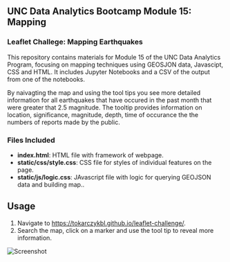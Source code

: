## UNC Data Analytics Bootcamp Module 15: Mapping

### Leaflet Challege: Mapping Earthquakes

This repository contains materials for Module 15 of the UNC Data Analytics Program, focusing on mapping techniques using GEOSJON data, Javascipt, CSS and HTML.
It includes Jupyter Notebooks and a CSV of the output from one of the notebooks.

By naivagting the map and using the tool tips you see more detailed information for all earthquakes that have occured in the past month that were greater that 2.5 magnitude.  The tooltip provides information on location, significance, magnitude, depth, time of occurance the the numbers of reports made by the public.  

### Files Included

- **index.html**: HTML file with framework of webpage.
- **static/css/style.css**: CSS file for styles of individual features on the page.
- **static/js/logic.css**: JAvascript file with logic for querying GEOJSON data and building map..

## Usage

1. Navigate to https://tokarczykbl.github.io/leaflet-challenge/.
2. Search the map, click on a marker and use the tool tip to reveal more information.

![Screenshot](https://github.com/tokarczykbl/leaflet-challenge/tree/main/static/images/Screenshot.png)
